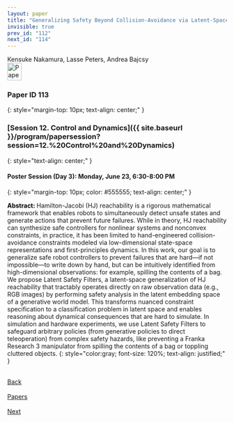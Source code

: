 ```yaml
---
layout: paper
title: "Generalizing Safety Beyond Collision-Avoidance via Latent-Space Reachability Analysis"
invisible: true
prev_id: "112"
next_id: "114"
---
```

<div class="paper-authors">
  <div class="paper-author-box">
    <div class="paper-author-name">Kensuke Nakamura, Lasse Peters, Andrea Bajcsy</div>
    <div class="paper-author-uni"></div>
  </div>
</div>

<div class="paper-pdf">
  <div>
    <a href="https://www.roboticsproceedings.org/rss21/p113.pdf" title="Download PDF" target="_blank">
      <img src="{{ site.baseurl }}/images/paper_link_cardinal_red.png" alt="Paper PDF" width="33" height="40" />
    </a>
  </div>
</div>

### Paper ID 113
{: style="margin-top: 10px; text-align: center;" }

### [Session 12. Control and Dynamics]({{ site.baseurl }}/program/papersession?session=12.%20Control%20and%20Dynamics)
{: style="text-align: center;" }

#### Poster Session (Day 3): Monday, June 23, 6:30-8:00 PM
{: style="margin-top: 10px; color: #555555; text-align: center;" }

<b style="color: black;">Abstract: </b>Hamilton-Jacobi (HJ) reachability is a rigorous mathematical framework that enables robots to simultaneously detect unsafe states and generate actions that prevent future failures. While in theory, HJ reachability can synthesize safe controllers for nonlinear systems and nonconvex constraints, in practice, it has been limited to hand-engineered collision- avoidance constraints modeled via low-dimensional state-space representations and first-principles dynamics. In this work, our goal is to generalize safe robot controllers to prevent failures that are hard—if not impossible—to write down by hand, but can be intuitively identified from high-dimensional observations: for example, spilling the contents of a bag. We propose Latent Safety Filters, a latent-space generalization of HJ reachability that tractably operates directly on raw observation data (e.g., RGB images) by performing safety analysis in the latent embedding space of a generative world model. This transforms nuanced constraint specification to a classification problem in latent space and enables reasoning about dynamical consequences that are hard to simulate. In simulation and hardware experiments, we use Latent Safety Filters to safeguard arbitrary policies (from generative policies to direct teleoperation) from complex safety hazards, like preventing a Franka Research 3 manipulator from spilling the contents of a bag or toppling cluttered objects.
{: style="color:gray; font-size: 120%; text-align: justified;" }

<div class="paper-menu">
  <div class="paper-menu-inner">
    <a href="{{ site.baseurl }}/program/papers/112/" title="Previous Paper">
            <div class="paper-menu-icon">
                <i class="fas fa-arrow-left"></i><br>
                <span class="paper-menu-label">Back</span>
            </div>
        </a>
    <a href="{{ site.baseurl }}/program/papers" title="All Papers">
      <div class="paper-menu-icon">
        <i class="fas fa-list"></i><br>
        <span class="paper-menu-label">Papers</span>
      </div>
    </a>
    <a href="{{ site.baseurl }}/program/papers/114/" title="Next Paper">
            <div class="paper-menu-icon">
                <i class="fas fa-arrow-right"></i><br>
                <span class="paper-menu-label">Next</span>
            </div>
        </a>
  </div>
</div>
